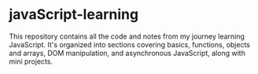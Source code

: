 # javaScript-learning
This repository contains all the code and notes from my journey learning JavaScript. It's organized into sections covering basics, functions, objects and arrays, DOM manipulation, and asynchronous JavaScript, along with mini projects.
